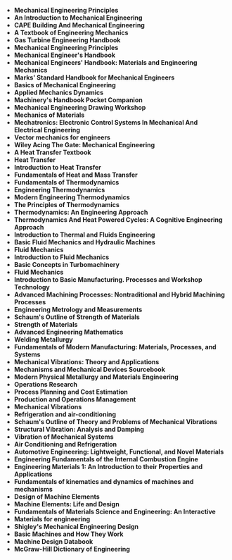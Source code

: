 <ul>
                                <li><b><a target="_blank" href="https://github.com/manjunath5496/Mechanical-Engineering-Books/blob/master/mech(1).pdf" style="text-decoration:none;">Mechanical Engineering Principles </a></b></li>
                                <li><b><a target="_blank" href="https://github.com/manjunath5496/Mechanical-Engineering-Books/blob/master/mech(2).pdf" style="text-decoration:none;">An Introduction to Mechanical Engineering</a></b></li>
                                <li><b><a target="_blank" href="https://github.com/manjunath5496/Mechanical-Engineering-Books/blob/master/mech(3).pdf" style="text-decoration:none;">CAPE Building And Mechanical Engineering</a></b></li>
                               
<li><b><a target="_blank" href="https://github.com/manjunath5496/Mechanical-Engineering-Books/blob/master/mech(4).pdf" style="text-decoration:none;">A Textbook of Engineering Mechanics</a></b></li>
                                <li><b><a target="_blank" href="https://github.com/manjunath5496/Mechanical-Engineering-Books/blob/master/mech(5).pdf" style="text-decoration:none;">Gas Turbine Engineering Handbook </a></b></li>
                                
 <li><b><a target="_blank" href="https://github.com/manjunath5496/Mechanical-Engineering-Books/blob/master/mech(6).pdf" style="text-decoration:none;">Mechanical Engineering Principles</a></b></li>
                          
<li><b><a target="_blank" href="https://github.com/manjunath5496/Mechanical-Engineering-Books/blob/master/mech(7).pdf" style="text-decoration:none;">Mechanical Engineer's Handbook</a></b></li>
                                <li><b><a target="_blank" href="https://github.com/manjunath5496/Mechanical-Engineering-Books/blob/master/mech(8).pdf" style="text-decoration:none;">Mechanical Engineers' Handbook: Materials and Engineering
Mechanics</a></b></li>
                                <li><b><a target="_blank" href="https://github.com/manjunath5496/Mechanical-Engineering-Books/blob/master/mech(9).rar" style="text-decoration:none;">Marks' Standard Handbook for Mechanical Engineers</a></b></li>
                                
<li><b><a target="_blank" href="https://github.com/manjunath5496/Mechanical-Engineering-Books/blob/master/mech(10).pdf" style="text-decoration:none;">Basics of Mechanical Engineering</a></b></li>  
        
<li><b><a target="_blank" href="https://github.com/manjunath5496/Mechanical-Engineering-Books/blob/master/mech(11).rar" style="text-decoration:none;">Applied Mechanics Dynamics</a></b></li>
                                <li><b><a target="_blank" href="https://github.com/manjunath5496/Mechanical-Engineering-Books/blob/master/mech(12).pdf" style="text-decoration:none;">Machinery's Handbook Pocket Companion</a></b></li>
 <li><b><a target="_blank" href="https://github.com/manjunath5496/Mechanical-Engineering-Books/blob/master/mech(13).pdf" style="text-decoration:none;">Mechanical Engineering Drawing Workshop</a></b></li>  
  <li><b><a target="_blank" href="https://github.com/manjunath5496/Mechanical-Engineering-Books/blob/master/mech(14).pdf" style="text-decoration:none;">Mechanics of Materials</a></b></li>  
 <li><b><a target="_blank" href="https://github.com/manjunath5496/Mechanical-Engineering-Books/blob/master/mech(15).pdf" style="text-decoration:none;">Mechatronics: Electronic Control Systems In Mechanical And Electrical Engineering</a></b></li>
                                <li><b><a target="_blank" href="https://github.com/manjunath5496/Mechanical-Engineering-Books/blob/master/mech(16).pdf" style="text-decoration:none;">Vector mechanics for engineers</a></b></li>
                               
<li><b><a target="_blank" href="https://github.com/manjunath5496/Mechanical-Engineering-Books/blob/master/mech(17).pdf" style="text-decoration:none;">Wiley Acing The Gate: Mechanical Engineering</a></b></li>
                                <li><b><a target="_blank" href="https://github.com/manjunath5496/Mechanical-Engineering-Books/blob/master/mech(18).pdf" style="text-decoration:none;">A Heat Transfer Textbook </a></b></li>
                                
 <li><b><a target="_blank" href="https://github.com/manjunath5496/Mechanical-Engineering-Books/blob/master/mech(19).pdf" style="text-decoration:none;"> Heat Transfer </a></b></li>
                          
<li><b><a target="_blank" href="https://github.com/manjunath5496/Mechanical-Engineering-Books/blob/master/mech(20).pdf" style="text-decoration:none;">Introduction to Heat Transfer </a></b></li>

<li><b><a target="_blank" href="https://github.com/manjunath5496/Mechanical-Engineering-Books/blob/master/mech(21).pdf" style="text-decoration:none;">Fundamentals of Heat and Mass Transfer  </a></b></li>

<li><b><a target="_blank" href="https://github.com/manjunath5496/Mechanical-Engineering-Books/blob/master/mech(22).pdf" style="text-decoration:none;">Fundamentals of Thermodynamics</a></b></li>
                                <li><b><a target="_blank" href="https://github.com/manjunath5496/Mechanical-Engineering-Books/blob/master/mech(23).pdf" style="text-decoration:none;">Engineering Thermodynamics</a></b></li>
                               
<li><b><a target="_blank" href="https://github.com/manjunath5496/Mechanical-Engineering-Books/blob/master/mech(24).pdf" style="text-decoration:none;">Modern Engineering Thermodynamics</a></b></li>
                                <li><b><a target="_blank" href="https://github.com/manjunath5496/Mechanical-Engineering-Books/blob/master/mech(25).pdf" style="text-decoration:none;">The Principles of Thermodynamics</a></b></li>
                                
 <li><b><a target="_blank" href="https://github.com/manjunath5496/Mechanical-Engineering-Books/blob/master/mech(26).pdf" style="text-decoration:none;">Thermodynamics: An Engineering Approach </a></b></li>
                          
<li><b><a target="_blank" href="https://github.com/manjunath5496/Mechanical-Engineering-Books/blob/master/mech(27).pdf" style="text-decoration:none;">Thermodynamics And Heat Powered Cycles: A Cognitive Engineering Approach</a></b></li>

<li><b><a target="_blank" href="https://github.com/manjunath5496/Mechanical-Engineering-Books/blob/master/mech(28).pdf" style="text-decoration:none;">Introduction to Thermal and Fluids Engineering</a></b></li>

<li><b><a target="_blank" href="https://github.com/manjunath5496/Mechanical-Engineering-Books/blob/master/mech(29).pdf" style="text-decoration:none;">Basic Fluid Mechanics and Hydraulic Machines</a></b></li>
                                <li><b><a target="_blank" href="https://github.com/manjunath5496/Mechanical-Engineering-Books/blob/master/mech(30).rar" style="text-decoration:none;">Fluid Mechanics</a></b></li>
                               
<li><b><a target="_blank" href="https://github.com/manjunath5496/Mechanical-Engineering-Books/blob/master/mech(31).pdf" style="text-decoration:none;">Introduction to Fluid Mechanics</a></b></li>
                                <li><b><a target="_blank" href="https://github.com/manjunath5496/Mechanical-Engineering-Books/blob/master/mech(32).pdf" style="text-decoration:none;">Basic Concepts in Turbomachinery</a></b></li>
                                <li><b><a target="_blank" href="https://github.com/manjunath5496/Mechanical-Engineering-Books/blob/master/mech(33).rar" style="text-decoration:none;">Fluid Mechanics</a></b></li>
    
 <li><b><a target="_blank" href="https://github.com/manjunath5496/Mechanical-Engineering-Books/blob/master/mech(34).pdf" style="text-decoration:none;">Introduction to Basic Manufacturing. Processes and Workshop Technology </a></b></li>
                                <li><b><a target="_blank" href="https://github.com/manjunath5496/Mechanical-Engineering-Books/blob/master/mech(35).pdf" style="text-decoration:none;">Advanced Machining Processes: Nontraditional and Hybrid Machining Processes</a></b></li>
                                <li><b><a target="_blank" href="https://github.com/manjunath5496/Mechanical-Engineering-Books/blob/master/mech(36).pdf" style="text-decoration:none;">Engineering Metrology and Measurements</a></b></li>
                               
<li><b><a target="_blank" href="https://github.com/manjunath5496/Mechanical-Engineering-Books/blob/master/mech(37).pdf" style="text-decoration:none;">Schaum's Outline of Strength of Materials</a></b></li>
                                <li><b><a target="_blank" href="https://github.com/manjunath5496/Mechanical-Engineering-Books/blob/master/mech(38).pdf" style="text-decoration:none;">Strength of Materials </a></b></li>
                                
 <li><b><a target="_blank" href="https://github.com/manjunath5496/Mechanical-Engineering-Books/blob/master/mech(39).pdf" style="text-decoration:none;">Advanced Engineering Mathematics</a></b></li>
                          
<li><b><a target="_blank" href="https://github.com/manjunath5496/Mechanical-Engineering-Books/blob/master/mech(40).pdf" style="text-decoration:none;">Welding Metallurgy</a></b></li>
                                <li><b><a target="_blank" href="https://github.com/manjunath5496/Mechanical-Engineering-Books/blob/master/mech(41).pdf" style="text-decoration:none;">Fundamentals of Modern Manufacturing: Materials, Processes, and Systems</a></b></li>
                                <li><b><a target="_blank" href="https://github.com/manjunath5496/Mechanical-Engineering-Books/blob/master/mech(42).rar" style="text-decoration:none;">Mechanical Vibrations: Theory and Applications
</a></b></li>
                                
<li><b><a target="_blank" href="https://github.com/manjunath5496/Mechanical-Engineering-Books/blob/master/mech(43).pdf" style="text-decoration:none;">Mechanisms and Mechanical Devices Sourcebook</a></b></li>  
        
<li><b><a target="_blank" href="https://github.com/manjunath5496/Mechanical-Engineering-Books/blob/master/mech(44).pdf" style="text-decoration:none;">Modern Physical Metallurgy and Materials Engineering</a></b></li>
                                <li><b><a target="_blank" href="https://github.com/manjunath5496/Mechanical-Engineering-Books/blob/master/mech(45).pdf" style="text-decoration:none;">Operations Research</a></b></li>
 <li><b><a target="_blank" href="https://github.com/manjunath5496/Mechanical-Engineering-Books/blob/master/mech(46).pdf" style="text-decoration:none;">Process Planning and Cost Estimation</a></b></li>  
  <li><b><a target="_blank" href="https://github.com/manjunath5496/Mechanical-Engineering-Books/blob/master/mech(47).pdf" style="text-decoration:none;">Production and Operations Management</a></b></li>  
 <li><b><a target="_blank" href="https://github.com/manjunath5496/Mechanical-Engineering-Books/blob/master/mech(48).pdf" style="text-decoration:none;">Mechanical Vibrations</a></b></li>
                                <li><b><a target="_blank" href="https://github.com/manjunath5496/Mechanical-Engineering-Books/blob/master/mech(49).pdf" style="text-decoration:none;">Refrigeration and air-conditioning</a></b></li>
                               
<li><b><a target="_blank" href="https://github.com/manjunath5496/Mechanical-Engineering-Books/blob/master/mech(50).pdf" style="text-decoration:none;">Schaum's Outline of Theory and Problems of Mechanical Vibrations</a></b></li>
                                <li><b><a target="_blank" href="https://github.com/manjunath5496/Mechanical-Engineering-Books/blob/master/mech(51).pdf" style="text-decoration:none;">Structural Vibration:
Analysis and Damping </a></b></li>
                                
 <li><b><a target="_blank" href="https://github.com/manjunath5496/Mechanical-Engineering-Books/blob/master/mech(52).pdf" style="text-decoration:none;">Vibration of Mechanical Systems</a></b></li>
                          
<li><b><a target="_blank" href="https://github.com/manjunath5496/Mechanical-Engineering-Books/blob/master/mech(53).pdf" style="text-decoration:none;">Air Conditioning and Refrigeration </a></b></li>

<li><b><a target="_blank" href="https://github.com/manjunath5496/Mechanical-Engineering-Books/blob/master/mech(54).pdf" style="text-decoration:none;">Automotive Engineering: Lightweight, Functional, and Novel Materials  </a></b></li>

<li><b><a target="_blank" href="https://github.com/manjunath5496/Mechanical-Engineering-Books/blob/master/mech(55).pdf" style="text-decoration:none;">Engineering Fundamentals of the Internal Combustion Engine</a></b></li>
                                <li><b><a target="_blank" href="https://github.com/manjunath5496/Mechanical-Engineering-Books/blob/master/mech(56).pdf" style="text-decoration:none;">Engineering Materials 1: An lntroduction to their Properties and Applications</a></b></li>
                               
<li><b><a target="_blank" href="https://github.com/manjunath5496/Mechanical-Engineering-Books/blob/master/mech(57).pdf" style="text-decoration:none;">Fundamentals of kinematics and dynamics of machines and mechanisms</a></b></li>
                                <li><b><a target="_blank" href="https://github.com/manjunath5496/Mechanical-Engineering-Books/blob/master/mech(58).rar" style="text-decoration:none;">Design of Machine Elements</a></b></li>
                                
 <li><b><a target="_blank" href="https://github.com/manjunath5496/Mechanical-Engineering-Books/blob/master/mech(59).pdf" style="text-decoration:none;">Machine Elements: Life and Design </a></b></li>
                          
<li><b><a target="_blank" href="https://github.com/manjunath5496/Mechanical-Engineering-Books/blob/master/mech(60).pdf" style="text-decoration:none;">Fundamentals of Materials Science and Engineering: An Interactive</a></b></li>

<li><b><a target="_blank" href="https://github.com/manjunath5496/Mechanical-Engineering-Books/blob/master/mech(61).pdf" style="text-decoration:none;">Materials for engineering</a></b></li>

 <li><b><a target="_blank" href="https://github.com/manjunath5496/Mechanical-Engineering-Books/blob/master/mech(62).pdf" style="text-decoration:none;">Shigley's Mechanical Engineering Design </a></b></li>
                          
<li><b><a target="_blank" href="https://github.com/manjunath5496/Mechanical-Engineering-Books/blob/master/mech(63).pdf" style="text-decoration:none;">Basic Machines and How They Work</a></b></li>

<li><b><a target="_blank" href="https://github.com/manjunath5496/Mechanical-Engineering-Books/blob/master/mech(64).pdf" style="text-decoration:none;">Machine Design Databook</a></b></li>

<li><b><a target="_blank" href="https://github.com/manjunath5496/Mechanical-Engineering-Books/blob/master/mech(65).pdf" style="text-decoration:none;">McGraw-Hill Dictionary of Engineering</a></b></li>




    
</ul>
